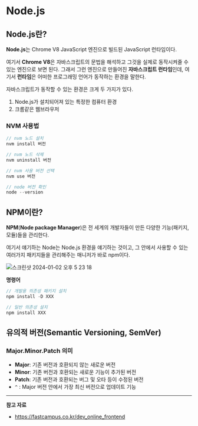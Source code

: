 # **Node.js**

## Node.js란?

**Node.js**는 Chrome V8 JavaScript 엔진으로 빌드된 JavaScript 런타임이다.

여기서 **Chrome V8**은 자바스크립트의 문법을 해석하고 그것을 실제로 동작시켜줄 수 있는 엔진으로 보면 된다. 그래서 그런 엔진으로 만들어진 **자바스크립트 런타임**인데, 여기서 **런타임**은 어떠한 프로그래밍 언어가 동작하는 환경을 말한다.

자바스크립트가 동작할 수 있는 환경은 크게 두 가지가 있다.

1. Node.js가 설치되어져 있는 특정한 컴퓨터 환경
2. 크롬같은 웹브라우저

### NVM 사용법

```java
// nvm 노드 설치
nvm install 버전

// nvm 노드 삭제
nvm uninstall 버전

// nvm 사용 버전 선택
nvm use 버전

// node 버전 확인
node --version
```

## NPM이란?

**NPM**(**Node package Manager**)은 전 세계의 개발자들이 만든 다양한 기능(패키지, 모듈)들을 관리한다.

여기서 얘기하는 Node는 Node.js 환경을 얘기하는 것이고, 그 안에서 사용할 수 있는 여러가지 패키지들을 관리해주는 매니저가 바로 npm이다.

![스크린샷 2024-01-02 오후 5 23 18](https://github.com/Heo-y-y/development-blog/assets/112863029/3f18d9a4-792f-4f58-9ce2-2a59e816b892)

**명령어**

```java
// 개발용 의존성 패키지 설치
npm install -D XXX

// 일반 의존성 설치
npm install XXX
```

## 유의적 버전(Semantic Versioning, SemVer)

### Major.Minor.Patch 의미

- **Major**: 기존 버전과 호환되지 않는 새로운 버전
- **Minor**: 기존 버전과 호환되는 새로운 기능이 추가된 버전
- **Patch**: 기존 버전과 호환되는 버그 및 오타 등이 수정된 버전
- `^` : Major 버전 안에서 가장 최신 버전으로 업데이트 기능

---

**참고 자료**

- <https://fastcampus.co.kr/dev_online_frontend>
